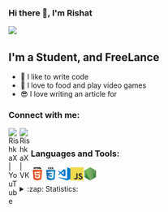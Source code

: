 ### Hi there 👋, I'm Rishat

![](https://komarev.com/ghpvc/?username=RishkaX)

## I'm a Student, and FreeLance
- 🤪 I like to write code
- 🎉 I love to food and play video games
- 😎 I love writing an article for 

### Connect with me:

[<img align="left" alt="RishkaX | YouTube" width="22px" src="https://cdn.jsdelivr.net/npm/simple-icons@v3/icons/youtube.svg" />][youtube]
[<img align="left" alt="RishkaX | VK" width="22px" src="https://cdn.jsdelivr.net/npm/simple-icons@v3/icons/vk.svg" />][vk]

<br />

### Languages and Tools:
<img align="left" alt="HTML5" width="26px" src="https://raw.githubusercontent.com/github/explore/80688e429a7d4ef2fca1e82350fe8e3517d3494d/topics/html/html.png" />
<img align="left" alt="CSS3" width="26px" src="https://raw.githubusercontent.com/github/explore/80688e429a7d4ef2fca1e82350fe8e3517d3494d/topics/css/css.png" />
<img align="left" alt="Visual Studio Code" width="26px" src="https://raw.githubusercontent.com/github/explore/80688e429a7d4ef2fca1e82350fe8e3517d3494d/topics/visual-studio-code/visual-studio-code.png" />
<img align="left" alt="JavaScript" width="26px" src="https://raw.githubusercontent.com/github/explore/80688e429a7d4ef2fca1e82350fe8e3517d3494d/topics/javascript/javascript.png" />
<img align="left" alt="Node.js" width="26px" src="https://raw.githubusercontent.com/github/explore/80688e429a7d4ef2fca1e82350fe8e3517d3494d/topics/nodejs/nodejs.png" />

<br />
<br />

<details>
  <summary>:zap: Statistics:</summary>
   <img align="left" alt="codeSTACKr's GitHub Stats" src="https://github-readme-stats.vercel.app/api/top-langs/?username=RishkaX&langs_count=8&layout=compact" />
    <br />
    <img align="left" alt="codeSTACKr's GitHub Stats" src="https://github-readme-stats.vercel.app/api?username=RishkaX&show_icons=true" />
</details>

[youtube]: https://www.youtube.com/channel/UCrgABsY1sdMaaBgWUibeLPQ
[vk]: https://vk.com/rishax_x
